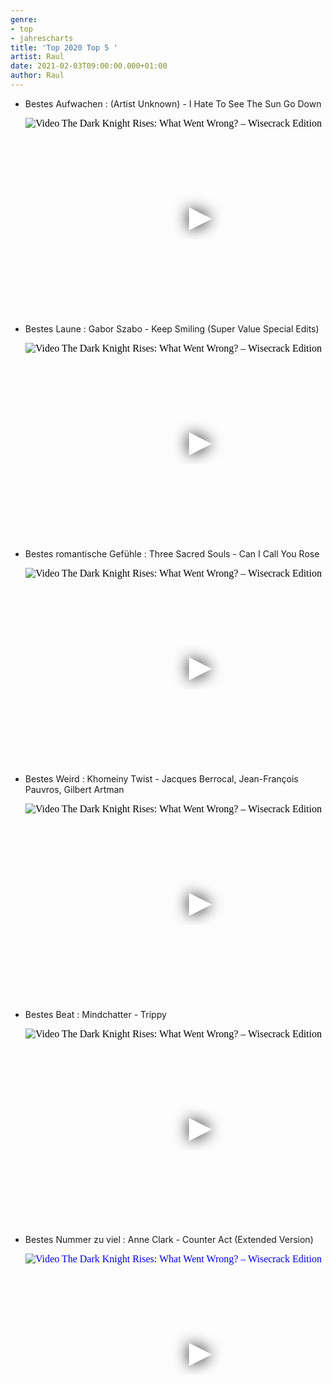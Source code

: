 ```yaml
---
genre:
- top
- jahrescharts
title: 'Top 2020 Top 5 '
artist: Raul
date: 2021-02-03T09:00:00.000+01:00
author: Raul
---
```


<div class="video-list-container">
<ul>
<li>
<p class="list-headline">Bestes Aufwachen : (Artist Unknown) - I Hate To See The Sun Go Down</p>
<div class="video-container ">
<iframe width="560" height="315" src="https://www.youtube.com/embed/7Hl4JZLknjk"srcdoc="<style>*{padding:0;margin:0;overflow:hidden}html,body{height:100%}img,span{position:absolute;width:100%;top:0;bottom:0;margin:auto}span{height:1.5em;text-align:center;font:48px/1.5 sans-serif;color:white;text-shadow:0 0 0.5em black}</style><ahref=https://www.youtube.com/embed/7Hl4JZLknjk?autoplay=1><img src=https://img.youtube.com/vi/7Hl4JZLknjk/hqdefault.jpg alt='Video The Dark Knight Rises: What Went Wrong? – Wisecrack Edition'><span>▶</span></a>"frameborder="0" allow="accelerometer; autoplay; encrypted-media; gyroscope; picture-in-picture"
allowfullscreen>
</iframe>
</div>
</li>

<li>
<p class="list-headline">Bestes Laune : Gabor Szabo - Keep Smiling (Super Value Special Edits)</p>
<div class="video-container ">
<iframe width="560" height="315" src="https://www.youtube.com/embed/SSVehaXqGMM"srcdoc="<style>*{padding:0;margin:0;overflow:hidden}html,body{height:100%}img,span{position:absolute;width:100%;top:0;bottom:0;margin:auto}span{height:1.5em;text-align:center;font:48px/1.5 sans-serif;color:white;text-shadow:0 0 0.5em black}</style><ahref=https://www.youtube.com/embed/SSVehaXqGMM?autoplay=1><img src=https://img.youtube.com/vi/SSVehaXqGMM/hqdefault.jpg alt='Video The Dark Knight Rises: What Went Wrong? – Wisecrack Edition'><span>▶</span></a>"frameborder="0" allow="accelerometer; autoplay; encrypted-media; gyroscope; picture-in-picture"allowfullscreen>
</iframe>
</div>
</li>

<li>
<p class="list-headline">Bestes romantische Gefühle : Three Sacred Souls - Can I Call You Rose</p>
<div class="video-container ">
<iframe width="560" height="315" src="https://www.youtube.com/embed/tpbcbj0bR5o"srcdoc="<style>*{padding:0;margin:0;overflow:hidden}html,body{height:100%}img,span{position:absolute;width:100%;top:0;bottom:0;margin:auto}span{height:1.5em;text-align:center;font:48px/1.5 sans-serif;color:white;text-shadow:0 0 0.5em black}</style><ahref=https://www.youtube.com/embed/tpbcbj0bR5o?autoplay=1><img src=https://img.youtube.com/vi/tpbcbj0bR5o/hqdefault.jpg alt='Video The Dark Knight Rises: What Went Wrong? – Wisecrack Edition'><span>▶</span></a>"frameborder="0" allow="accelerometer; autoplay; encrypted-media; gyroscope; picture-in-picture"allowfullscreen></iframe>
</div>
</li>
<li>
<p class="list-headline">Bestes Weird : Khomeiny Twist - Jacques Berrocal, Jean-François Pauvros, Gilbert Artman</p>
<div class="video-container "><iframe width="560" height="315" src="https://www.youtube.com/embed/ThSSD-32wQc"srcdoc="<style>*{padding:0;margin:0;overflow:hidden}html,body{height:100%}img,span{position:absolute;width:100%;top:0;bottom:0;margin:auto}span{height:1.5em;text-align:center;font:48px/1.5 sans-serif;color:white;text-shadow:0 0 0.5em black}</style><ahref=https://www.youtube.com/embed/ThSSD-32wQc?autoplay=1><img src=https://img.youtube.com/vi/ThSSD-32wQc/hqdefault.jpg alt='Video The Dark Knight Rises: What Went Wrong? – Wisecrack Edition'><span>▶</span></a>"frameborder="0" allow="accelerometer; autoplay; encrypted-media; gyroscope; picture-in-picture"allowfullscreen></iframe>
</div>
</li>

<li>
<p class="list-headline">Bestes Beat : Mindchatter - Trippy</p>
<div class="video-container ">
<iframe width="560" height="315" src="https://www.youtube.com/embed/MF-SkM7DGGE"srcdoc="<style>*{padding:0;margin:0;overflow:hidden}html,body{height:100%}img,span{position:absolute;width:100%;top:0;bottom:0;margin:auto}span{height:1.5em;text-align:center;font:48px/1.5 sans-serif;color:white;text-shadow:0 0 0.5em black}</style><ahref=https://www.youtube.com/embed/MF-SkM7DGGE?autoplay=1><img src=https://img.youtube.com/vi/MF-SkM7DGGE/hqdefault.jpg alt='Video The Dark Knight Rises: What Went Wrong? – Wisecrack Edition'><span>▶</span></a>"frameborder="0" allow="accelerometer; autoplay; encrypted-media; gyroscope; picture-in-picture"allowfullscreen></iframe>
</div>
</li>
        
<li>
<p class="list-headline">Bestes Nummer zu viel : Anne Clark - Counter Act (Extended Version)</p>
<div class="video-container "> <iframe width="560" height="315" src="https://www.youtube.com/embed/4e2MmrCy8mE" srcdoc="<style>*{padding:0;margin:0;overflow:hidden}html,body{height:100%}img,span{position:absolute;width:100%;top:0;bottom:0;margin:auto}span{height:1.5em;text-align:center;font:48px/1.5 sans-serif;color:white;text-shadow:0 0 0.5em black}</style><a href=https://www.youtube.com/embed/4e2MmrCy8mE?autoplay=1><img src=https://img.youtube.com/vi/4e2MmrCy8mE/hqdefault.jpg alt='Video The Dark Knight Rises: What Went Wrong? – Wisecrack Edition'><span>▶</span></a>" frameborder="0" allow="accelerometer; autoplay; encrypted-media; gyroscope; picture-in-picture" allowfullscreen="">
</iframe>
</div>

</li>
</ul>
</div>
